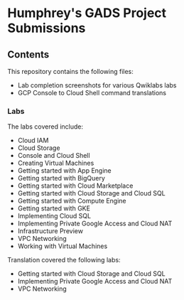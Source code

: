 # Humphrey's GADS Project Submissions

## Contents

This repository contains the following files:
  - Lab completion screenshots for various Qwiklabs labs
  - GCP Console to Cloud Shell command translations
  
### Labs

The labs covered include:
  - Cloud IAM
  - Cloud Storage
  - Console and Cloud Shell
  - Creating Virtual Machines
  - Getting started with App Engine
  - Getting started with BigQuery
  - Getting started with Cloud Marketplace
  - Getting started with Cloud Storage and Cloud SQL
  - Getting started with Compute Engine
  - Getting started with GKE
  - Implementing Cloud SQL
  - Implementing Private Google Access and Cloud NAT
  - Infrastructure Preview
  - VPC Networking
  - Working with Virtual Machines
  
Translation covered the following labs:
  - Getting started with Cloud Storage and Cloud SQL
  - Implementing Private Google Access and Cloud NAT
  - VPC Networking
